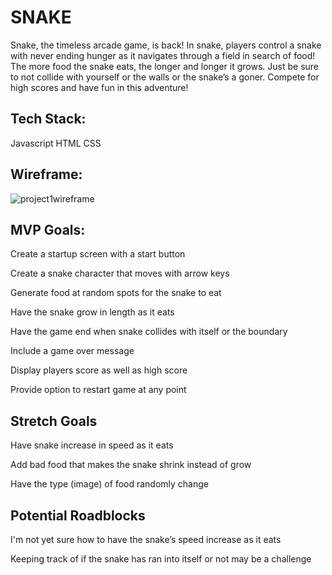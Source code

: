 # SNAKE


Snake, the timeless arcade game, is back! In snake, players control a snake with never ending hunger as it navigates through a field in search of food! The more food the snake eats, the longer and longer it grows. Just be sure to not collide with yourself or the walls or the snake’s a goner. Compete for high scores and have fun in this adventure!


## Tech Stack:

Javascript
HTML
CSS

## Wireframe:

![project1wireframe](https://github.com/Slmbyn/Project1/assets/62676738/b796b326-29ea-415e-badd-82e7ecee7210)


## MVP Goals:

Create a startup screen with a start button

Create a snake character that moves with arrow keys

Generate food at random spots for the snake to eat

Have the snake grow in length as it eats

Have the game end when snake collides with itself or the boundary

Include a game over message

Display players score as well as high score

Provide option to restart game at any point


## Stretch Goals

Have snake increase in speed as it eats

Add bad food that makes the snake shrink instead of grow

Have the type (image) of food randomly change


## Potential Roadblocks

I'm not yet sure how to have the snake’s speed increase as it eats

Keeping track of if the snake has ran into itself or not may be a challenge


